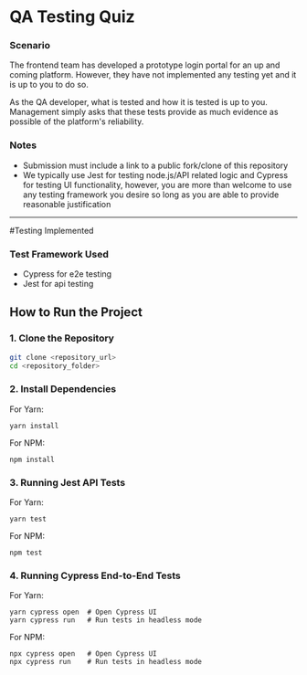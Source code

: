 # QA Testing Quiz

### Scenario
The frontend team has developed a prototype login portal for an up and coming platform.
However, they have not implemented any testing yet and it is up to you to do so.

As the QA developer, what is tested and how it is tested is up to you.
Management simply asks that these tests provide as much evidence as possible of the platform's reliability.

### Notes
- Submission must include a link to a public fork/clone of this repository
- We typically use Jest for testing node.js/API related logic and Cypress for testing UI functionality, however, you are more than welcome to use any testing framework you desire so long as you are able to provide reasonable justification

-----------------------------------------------------------------------------------------------------------------------------------------------------------------------------------------------------------------------------

#Testing Implemented
### Test Framework Used
 - Cypress for e2e testing
 - Jest for api testing

## How to Run the Project

### 1. Clone the Repository
```bash
git clone <repository_url>
cd <repository_folder>
```
### 2. Install Dependencies
For Yarn:
```
yarn install
```
For NPM:
```
npm install
```

### 3. Running Jest API Tests
For Yarn:
```
yarn test
```
For NPM:
```
npm test
```

### 4. Running Cypress End-to-End Tests
For Yarn:
```
yarn cypress open  # Open Cypress UI
yarn cypress run   # Run tests in headless mode
```
For NPM:
```
npx cypress open   # Open Cypress UI
npx cypress run    # Run tests in headless mode
```



